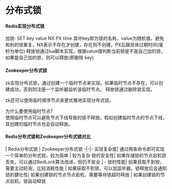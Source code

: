 # 分布式锁

#### Redis实现分布式锁
加锁: SET key value NX PX time
其中key即为锁的名称，value为随机值，避免和别的锁重复，NX表示不存在才创建，存在则不创建，PX后跟具体过期时间(毫秒为单位)
释放锁通过lua脚本实现，根据value值判断当前锁是不是自己加的锁，如果是自己加的锁，则可以释放(即删除 key)

#### Zookeeper分布式锁
zk实现分布式锁，通过创建一个临时节点来实现。如果临时节点不存在，可以创建成功，否则则注册一个监听器监听该临时节点。
释放锁通过删除锁实现。

zk还可以使用临时顺序节点来更优雅地实现分布式锁。

为什么要使用临时节点?  
使用临时节点可以避免节点下线导致的锁不释放。假如创建临时节点的节点下线，其创建的临时节点也会自动释放。


#### Redis分布式锁和Zookeeper分布式锁对比
 | Redis分布式锁 | Zookeeper分布式锁
-|-|-
实现复杂度| 通过两条命令即可实现一个简单的分布式锁，较为简单 | 较为复杂 
锁的安全性| 如果存储锁的节点宕机锁丢失，可以通过RedLock算法改进，但仍不安全 | -
锁的性能| 如果获取不到锁，需要主动轮询，比较消耗性能 | 如果获取不到锁，可以加监听器，锁释放后会通知
锁的健壮性| 如果创建锁的节点节点宕机，需要等待锁超时释放 | 如果创建锁的节点宕机，锁自动释放
